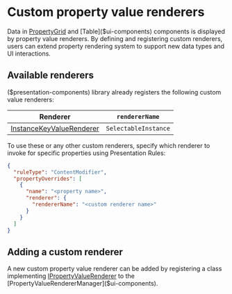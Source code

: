 # Custom property value renderers

Data in [PropertyGrid]($ui-components) and [Table]($ui-components) components is displayed by property value renderers. By defining and registering custom renderers, users can extend property rendering system to support new data types and UI interactions.

## Available renderers

($presentation-components) library already registers the following custom value renderers:

| Renderer                                             | `rendererName`       |
| ---------------------------------------------------- | -------------------- |
| [InstanceKeyValueRenderer]($presentation-components) | `SelectableInstance` |

To use these or any other custom renderers, specify which renderer to invoke for specific properties using Presentation Rules:

```json
{
  "ruleType": "ContentModifier",
  "propertyOverrides": [
    {
      "name": "<property name>",
      "renderer": {
        "rendererName": "<custom renderer name>"
      }
    }
  ]
}
```

## Adding a custom renderer

A new custom property value renderer can be added by registering a class implementing [IPropertyValueRenderer]($ui-components) to the [PropertyValueRendererManager]($ui-components).
